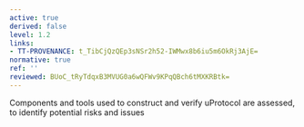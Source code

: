 ```yaml
---
active: true
derived: false
level: 1.2
links:
- TT-PROVENANCE: t_TibCjQzQEp3sNSr2h52-IWMwx8b6iu5m6OkRj3AjE=
normative: true
ref: ''
reviewed: BUoC_tRyTdqxB3MVUG0a6wQFWv9KPqQBch6tMXKRBtk=
---
```


Components and tools used to construct and verify uProtocol are assessed, to identify
potential risks and issues
